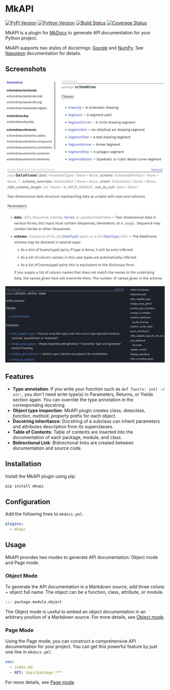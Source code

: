 # MkAPI

[![PyPI Version][pypi-v-image]][pypi-v-link]
[![Python Version][python-v-image]][python-v-link]
[![Build Status][GHAction-image]][GHAction-link]
[![Coverage Status][codecov-image]][codecov-link]

MkAPI is a plugin for [MkDocs](https://www.mkdocs.org/) to generate
API documentation for your Python project.

MkAPI supports two styles of docstrings:
[Google](http://google.github.io/styleguide/pyguide.html#38-comments-and-docstrings)
and
[NumPy](https://numpydoc.readthedocs.io/en/latest/format.html#docstring-standard).
See [Napoleon](https://sphinxcontrib-napoleon.readthedocs.io/en/latest/)
documentation for details.

## Screenshots

![schemdraw](docs/images/image1.png)

![polars](docs/images/image2.png)

![altair](docs/images/image3.png)

## Features

* **Type annotation**: If you write your function such as
  `def func(x: int) -> str:`, you don't need write type(s)
  in Parameters, Returns, or Yields section again.
  You can override the type annotation in the corresponding docstring.
* **Object type inspection**: MkAPI plugin creates *class*,
  *dataclass*, *function*, *method*, *property* prefix for each object.
* **Docstring inheritance**: Docstring of a subclass can inherit parameters
  and attributes description from its superclasses.
* **Table of Contents**: Table of contents are inserted into the documentation
  of each package, module, and class.
* **Bidirectional Link**: Bidirectional links are created between
  documentation and source code.

## Installation

Install the MkAPI plugin using pip:

```bash
pip install mkapi
```

## Configuration

Add the following lines to `mkdocs.yml`:

```yaml
plugins:
  - mkapi
```

## Usage

MkAPI provides two modes to generate API documentation:
Object mode and Page mode.

### Object Mode

To generate the API documentation in a Markdown source,
add three colons + object full name.
The object can be a function, class, attribute, or module.

```markdown
::: package.module.object
```

The Object mode is useful to embed an object documentation
in an arbitrary position of a Markdown source.
For more details, see [Object mode](https://daizutabi.github.io/mkapi/usage/object).

### Page Mode

Using the Page mode, you can construct a comprehensive API documentation
for your project.
You can get this powerful feature by just one line in `mkdocs.yml`:

```yaml
nav:
  - index.md
  - API: $api/package.***
```

For more details, see [Page mode](https://daizutabi.github.io/mkapi/usage/page/).

<!-- Badges -->
[pypi-v-image]: https://img.shields.io/pypi/v/mkapi.svg
[pypi-v-link]: https://pypi.org/project/mkapi/
[python-v-image]: https://img.shields.io/pypi/pyversions/mkapi.svg
[python-v-link]: https://pypi.org/project/mkapi
[GHAction-image]: https://github.com/daizutabi/mkapi/actions/workflows/ci.yml/badge.svg?branch=main&event=push
[GHAction-link]: https://github.com/daizutabi/mkapi/actions?query=event%3Apush+branch%3Amain
[codecov-image]: https://codecov.io/github/daizutabi/mkapi/coverage.svg?branch=main
[codecov-link]: https://codecov.io/github/daizutabi/mkapi?branch=main
